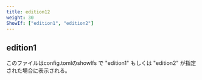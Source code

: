 ```yaml
---
title: edition12
weight: 30
ShowIf: ["edition1", "edition2"]
---
```


## edition1

このファイルはconfig.tomlのshowIfs で "edition1" もしくは "edition2" が指定された場合に表示される。